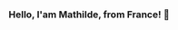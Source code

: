 ### Hello, I'am Mathilde, from France! 👋

<!--
**mathildeCongiu/mathildeCongiu** is a ✨ _special_ ✨ repository because its `README.md` (this file) appears on your GitHub profile.

I am a Junior FullStack Developer :hatching_chick: but I studied Urban Planning :city_sunset:, gave some French lessons :fr:, finally decided to play chess professionnally during two years ♟️ and suddenly switched to become a Project Manager :pushpin:. 

I am happy to share here my first projects in JS, Handlebars, React and MongoDB, most of them done during my IronHack Bootcamp. :space_invader:


